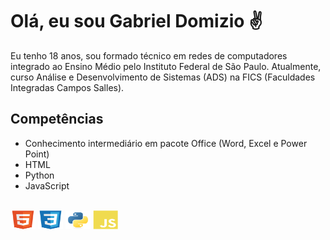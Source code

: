 # Olá, eu sou Gabriel Domizio ✌

Eu tenho 18 anos, sou formado técnico em redes de computadores integrado ao Ensino Médio pelo Instituto Federal de São Paulo. 
Atualmente, curso Análise e Desenvolvimento de Sistemas (ADS) na FICS (Faculdades Integradas Campos Salles). 

## Competências

- Conhecimento intermediário em pacote Office (Word, Excel e Power Point) 
- HTML
- Python
- JavaScript

<div style="display: inline_block"><br>
  <img align="center" alt="Rafa-HTML" height="30" width="40" src="https://raw.githubusercontent.com/devicons/devicon/master/icons/html5/html5-original.svg">
  <img align="center" alt="Rafa-CSS" height="30" width="40" src="https://raw.githubusercontent.com/devicons/devicon/master/icons/css3/css3-original.svg">
  <img align="center" alt="Rafa-Python" height="30" width="40" src="https://raw.githubusercontent.com/devicons/devicon/master/icons/python/python-original.svg">
  <img align="center" alt="Rafa-Js" height="30" width="40" src="https://raw.githubusercontent.com/devicons/devicon/master/icons/javascript/javascript-plain.svg">

</div>
  
